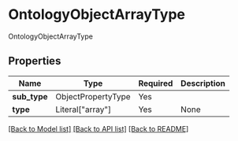 # OntologyObjectArrayType

OntologyObjectArrayType

## Properties
| Name | Type | Required | Description |
| ------------ | ------------- | ------------- | ------------- |
**sub_type** | ObjectPropertyType | Yes |  |
**type** | Literal["array"] | Yes | None |


[[Back to Model list]](../../../README.md#models-v1-link) [[Back to API list]](../../../README.md#apis-v1-link) [[Back to README]](../../../README.md)
